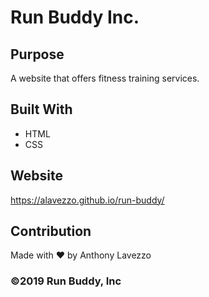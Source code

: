 # Run Buddy Inc.

## Purpose
A website that offers fitness training services. 

## Built With
* HTML
* CSS

## Website
https://alavezzo.github.io/run-buddy/

## Contribution
Made with ❤️ by Anthony Lavezzo

### ©️2019 Run Buddy, Inc
